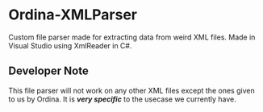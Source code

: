 # Ordina-XMLParser
Custom file parser made for extracting data from weird XML files. Made in Visual Studio using XmlReader in C#.

## Developer Note
This file parser will not work on any other XML files except the ones given to us by Ordina. It is ***very specific*** to the usecase we currently have.
